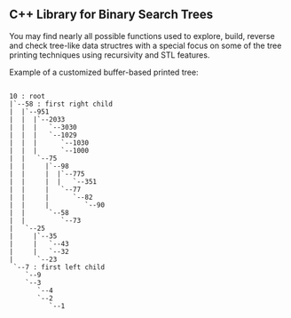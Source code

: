 
## C++ Library for Binary Search Trees

You may find nearly all possible functions used to explore, build, reverse and check tree-like data structres with a special 
focus on some of the tree printing techniques using recursivity and STL features.

Example of a customized buffer-based printed tree:

```

10 : root
|`--58 : first right child
|  |`--951
|  |  |`--2033
|  |  |   `--3030
|  |  |   `--1029
|  |  |      `--1030
|  |  |      `--1000
|  |   `--75
|  |     |`--98
|  |     |  |`--775
|  |     |  |   `--351
|  |     |   `--77
|  |     |      `--82
|  |     |         `--90
|  |      `--58
|  |         `--73
|   `--25
|     |`--35
|     |   `--43
|     |   `--32
|      `--23
 `--7 : first left child
    `--9
    `--3
       `--4
       `--2
          `--1

```

